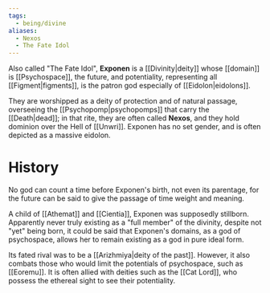 ```yaml
---
tags:
  - being/divine
aliases:
  - Nexos
  - The Fate Idol
---
```

Also called "The Fate Idol", **Exponen** is a [[Divinity|deity]] whose [[domain]] is [[Psychospace]], the future, and potentiality, representing all [[Figment|figments]], is the patron god especially of [[Eidolon|eidolons]]. 

They are worshipped as a deity of protection and of natural passage, overseeing the [[Psychopomp|psychopomps]] that carry the [[Death|dead]]; in that rite, they are often called **Nexos**, and they hold dominion over the Hell of [[Unwri]]. Exponen has no set gender, and is often depicted as a massive eidolon.
# History

No god can count a time before Exponen's birth, not even its parentage, for the future can be said to give the passage of time weight and meaning.

A child of [[Athemat]] and [[Cientia]], Exponen was supposedly stillborn. Apparently never truly existing as a "full member" of the divinity, despite not "yet" being born, it could be said that Exponen's domains, as a god of psychospace, allows her to remain existing as a god in pure ideal form.

Its fated rival was to be a [[Arizhmiya|deity of the past]]. However, it also combats those who would limit the potentials of psychospace, such as [[Eoremu]]. It is often allied with deities such as the [[Cat Lord]], who possess the ethereal sight to see their potentiality.